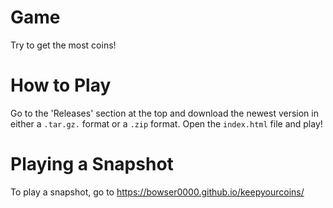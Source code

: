# Game
Try to get the most coins!

# How to Play
Go to the 'Releases' section at the top and download the newest version in either a `.tar.gz.` format or a `.zip` format. Open the `index.html` file and play!

# Playing a Snapshot
To play a snapshot, go to https://bowser0000.github.io/keepyourcoins/
